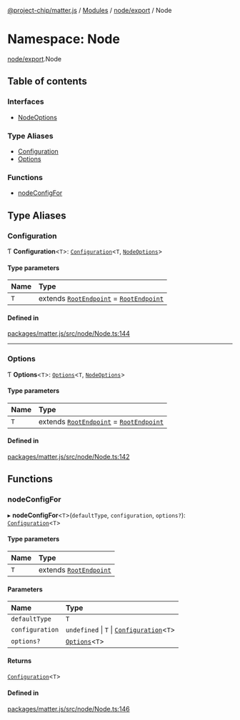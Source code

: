 [@project-chip/matter.js](../README.md) / [Modules](../modules.md) / [node/export](node_export.md) / Node

# Namespace: Node

[node/export](node_export.md).Node

## Table of contents

### Interfaces

- [NodeOptions](../interfaces/node_export.Node.NodeOptions.md)

### Type Aliases

- [Configuration](node_export.Node.md#configuration)
- [Options](node_export.Node.md#options)

### Functions

- [nodeConfigFor](node_export.Node.md#nodeconfigfor)

## Type Aliases

### Configuration

Ƭ **Configuration**\<`T`\>: [`Configuration`](endpoint_export.Endpoint.md#configuration)\<`T`, [`NodeOptions`](../interfaces/node_export.Node.NodeOptions.md)\>

#### Type parameters

| Name | Type |
| :------ | :------ |
| `T` | extends [`RootEndpoint`](../interfaces/endpoint_definitions_system_RootEndpoint.RootEndpoint.md) = [`RootEndpoint`](../interfaces/endpoint_definitions_system_RootEndpoint.RootEndpoint.md) |

#### Defined in

[packages/matter.js/src/node/Node.ts:144](https://github.com/project-chip/matter.js/blob/5f71eedebdb9fa54338bde320c311bb359b7455d/packages/matter.js/src/node/Node.ts#L144)

___

### Options

Ƭ **Options**\<`T`\>: [`Options`](endpoint_export.Endpoint.md#options)\<`T`, [`NodeOptions`](../interfaces/node_export.Node.NodeOptions.md)\>

#### Type parameters

| Name | Type |
| :------ | :------ |
| `T` | extends [`RootEndpoint`](../interfaces/endpoint_definitions_system_RootEndpoint.RootEndpoint.md) = [`RootEndpoint`](../interfaces/endpoint_definitions_system_RootEndpoint.RootEndpoint.md) |

#### Defined in

[packages/matter.js/src/node/Node.ts:142](https://github.com/project-chip/matter.js/blob/5f71eedebdb9fa54338bde320c311bb359b7455d/packages/matter.js/src/node/Node.ts#L142)

## Functions

### nodeConfigFor

▸ **nodeConfigFor**\<`T`\>(`defaultType`, `configuration`, `options?`): [`Configuration`](node_export.Node.md#configuration)\<`T`\>

#### Type parameters

| Name | Type |
| :------ | :------ |
| `T` | extends [`RootEndpoint`](../interfaces/endpoint_definitions_system_RootEndpoint.RootEndpoint.md) |

#### Parameters

| Name | Type |
| :------ | :------ |
| `defaultType` | `T` |
| `configuration` | `undefined` \| `T` \| [`Configuration`](node_export.Node.md#configuration)\<`T`\> |
| `options?` | [`Options`](node_export.Node.md#options)\<`T`\> |

#### Returns

[`Configuration`](node_export.Node.md#configuration)\<`T`\>

#### Defined in

[packages/matter.js/src/node/Node.ts:146](https://github.com/project-chip/matter.js/blob/5f71eedebdb9fa54338bde320c311bb359b7455d/packages/matter.js/src/node/Node.ts#L146)
